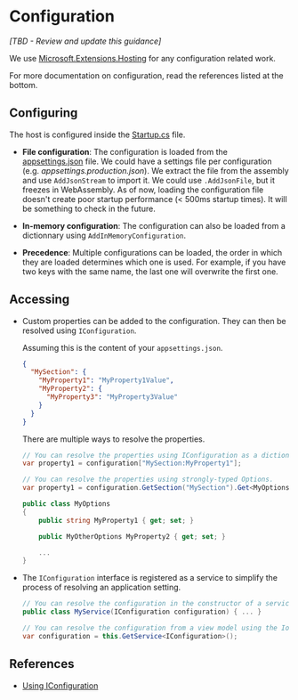 # Configuration
_[TBD - Review and update this guidance]_

We use [Microsoft.Extensions.Hosting](https://www.nuget.org/packages/Microsoft.Extensions.Hosting) for any configuration related work.

For more documentation on configuration, read the references listed at the bottom.

## Configuring

The host is configured inside the [Startup.cs](../src/app/ApplicationTemplate.Shared/Startup.cs) file.

- **File configuration**: The configuration is loaded from the [appsettings.json](../src/app/ApplicationTemplate.Shared/appsettings.json) file. We could have a settings file per configuration (e.g. _appsettings.production.json_).
We extract the file from the assembly and use `AddJsonStream` to import it. 
We could use `.AddJsonFile`, but it freezes in WebAssembly.
As of now, loading the configuration file doesn't create poor startup performance (< 500ms startup times). It will be something to check in the future.

- **In-memory configuration**: The configuration can also be loaded from a dictionnary using `AddInMemoryConfiguration`.

- **Precedence**: Multiple configurations can be loaded, the order in which they are loaded determines which one is used.
For example, if you have two keys with the same name, the last one will overwrite the first one.

## Accessing

- Custom properties can be added to the configuration. They can then be resolved using `IConfiguration`. 

  Assuming this is the content of your `appsettings.json`.
  ```json
  {
    "MySection": {
      "MyProperty1": "MyProperty1Value",
      "MyProperty2": {
        "MyProperty3": "MyProperty3Value"
      }
    }
  }
  ```

  There are multiple ways to resolve the properties.
  ```csharp
  // You can resolve the properties using IConfiguration as a dictionary.
  var property1 = configuration["MySection:MyProperty1"];

  // You can resolve the properties using strongly-typed Options.
  var property1 = configuration.GetSection("MySection").Get<MyOptions>();

  public class MyOptions
  {
      public string MyProperty1 { get; set; }

      public MyOtherOptions MyProperty2 { get; set; }

      ...
  }
  ```

- The `IConfiguration` interface is registered as a service to simplify the process of resolving an application setting.

  ```csharp
  // You can resolve the configuration in the constructor of a service using the IoC.
  public class MyService(IConfiguration configuration) { ... }

  // You can resolve the configuration from a view model using the IoC.
  var configuration = this.GetService<IConfiguration>();
  ```

## References

- [Using IConfiguration](https://docs.microsoft.com/en-us/aspnet/core/fundamentals/configuration/?view=aspnetcore-3.1)